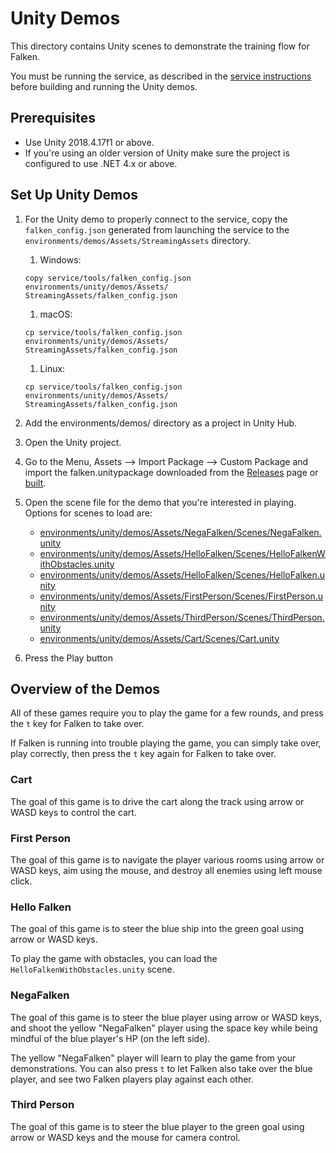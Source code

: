 # Unity Demos

This directory contains Unity scenes to demonstrate the training flow for Falken.

You must be running the service, as described in the
[service instructions](../../../service/README.md)
before building and running the Unity demos.

## Prerequisites

- Use Unity 2018.4.17f1 or above.
- If you're using an older version of Unity make sure the project is configured
to use .NET 4.x or above.

## Set Up Unity Demos

1. For the Unity demo to properly connect to the service, copy the
   `falken_config.json` generated from launching the service to the
   `environments/demos/Assets/StreamingAssets` directory.
   1. Windows:
   ```
   copy service/tools/falken_config.json environments/unity/demos/Assets/
   StreamingAssets/falken_config.json
   ```
   1. macOS:
   ```
   cp service/tools/falken_config.json environments/unity/demos/Assets/
   StreamingAssets/falken_config.json
   ```
   1. Linux:
   ```
   cp service/tools/falken_config.json environments/unity/demos/Assets/
   StreamingAssets/falken_config.json
   ```
1. Add the environments/demos/ directory as a project in Unity Hub.
1. Open the Unity project.
1. Go to the Menu, Assets --> Import Package --> Custom Package and import the
falken.unitypackage downloaded from the
[Releases](https://github.com/google-research/falken/releases) page or
[built](../../../sdk/unity/README.md).
1. Open the scene file for the demo that you're interested in playing.
   Options for scenes to load are:

   - [environments/unity/demos/Assets/NegaFalken/Scenes/NegaFalken.unity](./Assets/NegaFalken/Scenes/)
   - [environments/unity/demos/Assets/HelloFalken/Scenes/HelloFalkenWithObstacles.unity](./Assets/HelloFalken/Scenes/)
   - [environments/unity/demos/Assets/HelloFalken/Scenes/HelloFalken.unity](./Assets/NegaFalken/Scenes/)
   - [environments/unity/demos/Assets/FirstPerson/Scenes/FirstPerson.unity](./Assets/FirstPerson/Scenes/)
   - [environments/unity/demos/Assets/ThirdPerson/Scenes/ThirdPerson.unity](./Assets/ThirdPerson/Scenes)
   - [environments/unity/demos/Assets/Cart/Scenes/Cart.unity](./Assets/Cart/Scenes/)

1. Press the Play button

## Overview of the Demos

All of these games require you to play the game for a few rounds, and press the
`t` key for Falken to take over.

If Falken is running into trouble playing the game, you can simply take over,
play correctly, then press the `t` key again for Falken to take over.

### Cart

The goal of this game is to drive the cart along the track using arrow or WASD
keys to control the cart.

### First Person

The goal of this game is to navigate the player various rooms using arrow or
WASD keys, aim using the mouse, and destroy all enemies using left mouse click.

### Hello Falken

The goal of this game is to steer the blue ship into the green goal using arrow
or WASD keys.

To play the game with obstacles, you can load the
`HelloFalkenWithObstacles.unity` scene.

### NegaFalken

The goal of this game is to steer the blue player using arrow or WASD keys, and
shoot the yellow "NegaFalken" player using the space key while being mindful of
the blue player's HP (on the left side).

The yellow "NegaFalken" player will learn to play the game from your
demonstrations. You can also press `t` to let Falken also take over the blue
player, and see two Falken players play against each other.

### Third Person

The goal of this game is to steer the blue player to the green goal using arrow
or WASD keys and the mouse for camera control.

